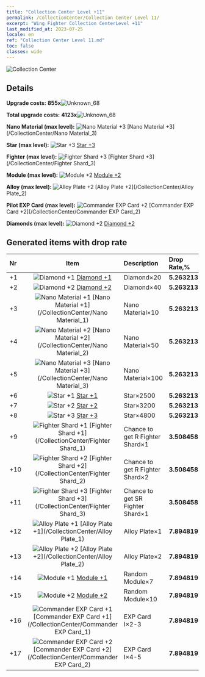 ```yaml
---
title: "Collection Center Level +11"
permalink: /CollectionCenter/Collection Center Level 11/
excerpt: "Wing Fighter Collection CenterLevel +11"
last_modified_at: 2023-07-25
locale: en
ref: "Collection Center Level 11.md"
toc: false
classes: wide
---
```



  ![Collection Center](/images/bh_img6.png)

## Details

 **Upgrade costs:** **855x**![Unknown_68](/images/item/bh_img25_p.png)

 **Total upgrade costs:** **4123x**![Unknown_68](/images/item/bh_img25_p.png)

 **Nano Material (max level):** ![Nano Material +3](/images/cc/CC_Nano_Material_3_p.png) [Nano Material +3](/CollectionCenter/Nano Material_3)

 **Star (max level):** ![Star +3](/images/cc/CC_Star_3_p.png) [Star +3](/CollectionCenter/Star_3)

 **Fighter (max level):** ![Fighter Shard +3](/images/cc/CC_Fighter_Shard_3_p.png) [Fighter Shard +3](/CollectionCenter/Fighter Shard_3)

 **Module (max level):** ![Module +2](/images/cc/CC_Module_2_p.png) [Module +2](/CollectionCenter/Module_2)

 **Alloy (max level):** ![Alloy Plate +2](/images/cc/CC_Alloy_Plate_2_p.png) [Alloy Plate +2](/CollectionCenter/Alloy Plate_2)

 **Pilot EXP Card (max level):** ![Commander EXP Card +2](/images/cc/CC_Pilot_EXP_Card_2_p.png) [Commander EXP Card +2](/CollectionCenter/Commander EXP Card_2)

 **Diamonds (max level):** ![Diamond +2](/images/cc/CC_Diamond_2_p.png) [Diamond +2](/CollectionCenter/Diamond_2)

## Generated items with drop rate

  |  Nr |     Item   |    Description   |  Drop Rate,% |
  |:----|:----------:|:-----------------|:-------------|
  | +1 | ![Diamond +1](/images/cc/CC_Diamond_1_p.png) [Diamond +1](/CollectionCenter/Diamond_1) | Diamond×20 | **5.263213** |
  | +2 | ![Diamond +2](/images/cc/CC_Diamond_2_p.png) [Diamond +2](/CollectionCenter/Diamond_2) | Diamond×40 | **5.263213** |
  | +3 | ![Nano Material +1](/images/cc/CC_Nano_Material_1_p.png) [Nano Material +1](/CollectionCenter/Nano Material_1) | Nano Material×10 | **5.263213** |
  | +4 | ![Nano Material +2](/images/cc/CC_Nano_Material_2_p.png) [Nano Material +2](/CollectionCenter/Nano Material_2) | Nano Material×50 | **5.263213** |
  | +5 | ![Nano Material +3](/images/cc/CC_Nano_Material_3_p.png) [Nano Material +3](/CollectionCenter/Nano Material_3) | Nano Material×100 | **5.263213** |
  | +6 | ![Star +1](/images/cc/CC_Star_1_p.png) [Star +1](/CollectionCenter/Star_1) | Star×2500 | **5.263213** |
  | +7 | ![Star +2](/images/cc/CC_Star_2_p.png) [Star +2](/CollectionCenter/Star_2) | Star×3200 | **5.263213** |
  | +8 | ![Star +3](/images/cc/CC_Star_3_p.png) [Star +3](/CollectionCenter/Star_3) | Star×4800 | **5.263213** |
  | +9 | ![Fighter Shard +1](/images/cc/CC_Fighter_Shard_1_p.png) [Fighter Shard +1](/CollectionCenter/Fighter Shard_1) | Chance to get R Fighter Shard×1 | **3.508458** |
  | +10 | ![Fighter Shard +2](/images/cc/CC_Fighter_Shard_2_p.png) [Fighter Shard +2](/CollectionCenter/Fighter Shard_2) | Chance to get R Fighter Shard×2 | **3.508458** |
  | +11 | ![Fighter Shard +3](/images/cc/CC_Fighter_Shard_3_p.png) [Fighter Shard +3](/CollectionCenter/Fighter Shard_3) | Chance to get SR Fighter Shard×1 | **3.508458** |
  | +12 | ![Alloy Plate +1](/images/cc/CC_Alloy_Plate_1_p.png) [Alloy Plate +1](/CollectionCenter/Alloy Plate_1) | Alloy Plate×1 | **7.8948197** |
  | +13 | ![Alloy Plate +2](/images/cc/CC_Alloy_Plate_2_p.png) [Alloy Plate +2](/CollectionCenter/Alloy Plate_2) | Alloy Plate×2 | **7.8948197** |
  | +14 | ![Module +1](/images/cc/CC_Module_1_p.png) [Module +1](/CollectionCenter/Module_1) | Random Module×7 | **7.8948197** |
  | +15 | ![Module +2](/images/cc/CC_Module_2_p.png) [Module +2](/CollectionCenter/Module_2) | Random Module×10 | **7.8948197** |
  | +16 | ![Commander EXP Card +1](/images/cc/CC_Pilot_EXP_Card_1_p.png) [Commander EXP Card +1](/CollectionCenter/Commander EXP Card_1) | EXP Card I×2-3 | **7.8948197** |
  | +17 | ![Commander EXP Card +2](/images/cc/CC_Pilot_EXP_Card_2_p.png) [Commander EXP Card +2](/CollectionCenter/Commander EXP Card_2) | EXP Card I×4-5 | **7.8948197** |

